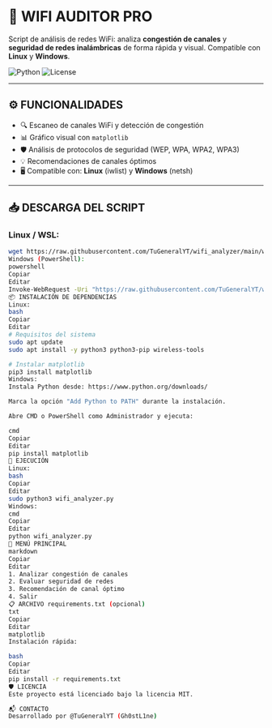 # 📡 WIFI AUDITOR PRO
Script de análisis de redes WiFi: analiza **congestión de canales** y **seguridad de redes inalámbricas** de forma rápida y visual. Compatible con **Linux** y **Windows**.

![Python](https://img.shields.io/badge/Python-3.6%2B-blue?logo=python) ![License](https://img.shields.io/badge/license-MIT-green)

---

## ⚙️ FUNCIONALIDADES

- 🔍 Escaneo de canales WiFi y detección de congestión
- 📊 Gráfico visual con `matplotlib`
- 🛡️ Análisis de protocolos de seguridad (WEP, WPA, WPA2, WPA3)
- 💡 Recomendaciones de canales óptimos
- 🖥️ Compatible con: **Linux** (iwlist) y **Windows** (netsh)

---

## 📥 DESCARGA DEL SCRIPT

### Linux / WSL:

```bash
wget https://raw.githubusercontent.com/TuGeneralYT/wifi_analyzer/main/wifi_analyzer.py
Windows (PowerShell):
powershell
Copiar
Editar
Invoke-WebRequest -Uri "https://raw.githubusercontent.com/TuGeneralYT/wifi_analyzer/main/wifi_analyzer.py" -OutFile "wifi_analyzer.py"
📦 INSTALACIÓN DE DEPENDENCIAS
Linux:
bash
Copiar
Editar
# Requisitos del sistema
sudo apt update
sudo apt install -y python3 python3-pip wireless-tools

# Instalar matplotlib
pip3 install matplotlib
Windows:
Instala Python desde: https://www.python.org/downloads/

Marca la opción "Add Python to PATH" durante la instalación.

Abre CMD o PowerShell como Administrador y ejecuta:

cmd
Copiar
Editar
pip install matplotlib
🚀 EJECUCIÓN
Linux:
bash
Copiar
Editar
sudo python3 wifi_analyzer.py
Windows:
cmd
Copiar
Editar
python wifi_analyzer.py
📝 MENÚ PRINCIPAL
markdown
Copiar
Editar
1. Analizar congestión de canales
2. Evaluar seguridad de redes
3. Recomendación de canal óptimo
4. Salir
📋 ARCHIVO requirements.txt (opcional)
txt
Copiar
Editar
matplotlib
Instalación rápida:

bash
Copiar
Editar
pip install -r requirements.txt
🛡️ LICENCIA
Este proyecto está licenciado bajo la licencia MIT.

📬 CONTACTO
Desarrollado por @TuGeneralYT (Gh0stL1ne)
